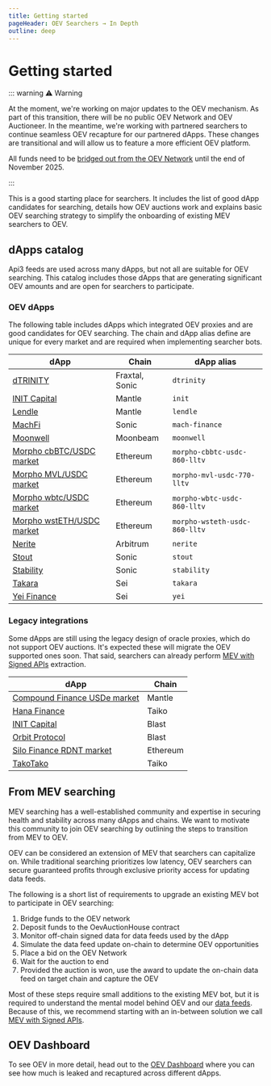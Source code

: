 ```yaml
---
title: Getting started
pageHeader: OEV Searchers → In Depth
outline: deep
---
```


<PageHeader/>

# Getting started

::: warning ⚠️ Warning

At the moment, we're working on major updates to the OEV mechanism. As part of this transition, there will be no public OEV Network and OEV Auctioneer. In the meantime, we're working with partnered searchers to continue seamless OEV recapture for our partnered dApps. These changes are transitional and will allow us to feature a more efficient OEV platform.

All funds need to be [bridged out from the OEV Network](/oev-searchers/in-depth/oev-network/#bridging-eth) until the end of November 2025.

:::

This is a good starting place for searchers. It includes the list of good dApp candidates for searching, details how OEV auctions
work and explains basic OEV searching strategy to simplify the onboarding of
existing MEV searchers to OEV.

## dApps catalog

Api3 feeds are used across many dApps, but not all are suitable for OEV searching. This catalog includes those dApps that are generating significant OEV amounts and are open for searchers to participate.

### OEV dApps

<!-- NOTE: Make sure these are sorted alphabetically; title matches information in @api3/contracts; homepage points to the dApp market (can differ from dApp landing page) -->

The following table includes dApps which integrated OEV proxies and are good candidates for OEV searching. The chain and dApp alias define are unique for every market and are required when implementing searcher bots.

| dApp                                                                                                                                               | Chain          | dApp alias                    |
| -------------------------------------------------------------------------------------------------------------------------------------------------- | -------------- | ----------------------------- |
| [dTRINITY](https://dtrinity.org/)                                                                                                                  | Fraxtal, Sonic | `dtrinity`                    |
| [INIT Capital](https://app.init.capital/?chain=5000)                                                                                               | Mantle         | `init`                        |
| [Lendle](https://lendle.xyz/)                                                                                                                      | Mantle         | `lendle`                      |
| [MachFi](https://www.machfi.xyz/)                                                                                                                  | Sonic          | `mach-finance`                |
| [Moonwell](https://moonwell.fi/)                                                                                                                   | Moonbeam       | `moonwell`                    |
| [Morpho cbBTC/USDC market](https://app.morpho.org/ethereum/market/0xba3ba077d9c838696b76e29a394ae9f0d1517a372e30fd9a0fc19c516fb4c5a7/cbbtc-usdc)   | Ethereum       | `morpho-cbbtc-usdc-860-lltv`  |
| [Morpho MVL/USDC market](https://app.morpho.org/ethereum/market/0x972b343b611a3cf2559a04bf2c0b8e45d1c69a1c1d94dc852ca6e16a924b006b/mvl-usdc)       | Ethereum       | `morpho-mvl-usdc-770-lltv`    |
| [Morpho wbtc/USDC market](https://app.morpho.org/ethereum/market/0x704e020b95cbf452e7a30545d5f72a241c4238eebf9d1c67657fdd4a488581e0/wbtc-usdc)     | Ethereum       | `morpho-wbtc-usdc-860-lltv`   |
| [Morpho wstETH/USDC market](https://app.morpho.org/ethereum/market/0x6d2fba32b8649d92432d036c16aa80779034b7469b63abc259b17678857f31c2/wsteth-usdc) | Ethereum       | `morpho-wsteth-usdc-860-lltv` |
| [Nerite](https://www.nerite.org/)                                                                                                                  | Arbitrum       | `nerite`                      |
| [Stout](https://stout.fi/)                                                                                                                         | Sonic          | `stout`                       |
| [Stability](https://stability.market/)                                                                                                             | Sonic          | `stability`                   |
| [Takara](https://app.takaralend.com/)                                                                                                              | Sei            | `takara`                      |
| [Yei Finance](https://www.yei.finance/)                                                                                                            | Sei            | `yei`                         |

### Legacy integrations

Some dApps are still using the legacy design of oracle proxies, which do not support OEV auctions. It's expected these will migrate the OEV supported ones soon. That said, searchers can already
perform [MEV with Signed APIs](/oev-searchers/in-depth/mev-with-signed-apis)
extraction.

<!-- NOTE: Make sure these are sorted alphabetically; title matches information in @api3/contracts; homepage points to the dApp market (can differ from dApp landing page) -->

| dApp                                                                                                | Chain    |
| --------------------------------------------------------------------------------------------------- | -------- |
| [Compound Finance USDe market](https://app.compound.finance/markets/usde-mantle)                    | Mantle   |
| [Hana Finance](https://www.hana.finance/)                                                           | Taiko    |
| [INIT Capital](https://app.init.capital/?chain=81457)                                               | Blast    |
| [Orbit Protocol](https://orbitlending.io/)                                                          | Blast    |
| [Silo Finance RDNT market](https://v1.silo.finance/silo/0x19d3F8D09773065867e9fD11716229e73481c55A) | Ethereum |
| [TakoTako](https://www.takotako.xyz/)                                                               | Taiko    |

## From MEV searching

MEV searching has a well-established community and expertise in securing health
and stability across many dApps and chains. We want to motivate this community
to join OEV searching by outlining the steps to transition from MEV to OEV.

OEV can be considered an extension of MEV that searchers can capitalize on. While traditional searching prioritizes low latency, OEV searchers can secure guaranteed profits through exclusive priority access for updating data feeds.

The following is a short list of requirements to upgrade an existing MEV
bot to participate in OEV searching:

1. Bridge funds to the OEV network
2. Deposit funds to the OevAuctionHouse contract
3. Monitor off-chain signed data for data feeds used by the dApp
4. Simulate the data feed update on-chain to determine OEV opportunities
5. Place a bid on the OEV Network
6. Wait for the auction to end
7. Provided the auction is won, use the award to update the on-chain data feed on target chain and capture
   the OEV

Most of these steps require small additions to the existing MEV bot, but it is
required to understand the mental model behind OEV and our
[data feeds](/oev-searchers/in-depth/data-feeds/). Because of this, we recommend starting
with an in-between solution we call
[MEV with Signed APIs](/oev-searchers/in-depth/mev-with-signed-apis).

## OEV Dashboard

To see OEV in more detail, head out to the [OEV Dashboard](https://oev-dashboard.api3.org/) where you can see how much is leaked and recaptured across different dApps.
